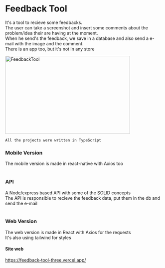 # Feedback Tool
 It's a tool to recieve some feedbacks. <br>
 The user can take a screenshot and insert some comments about the problem/idea their are having at the moment. <br>
 When he send's the feedback, we save in a database and also send a e-mail with the image and the comment. <br>
 There is an app too, but it's not in any store<br>
 
<img src="https://media.giphy.com/media/yhbUAopsLLsi8e4I2V/giphy.gif" width="400" height="250" alt="FeedbackTool" />


 `All the projects were written in TypeScript`

### Mobile Version
 The mobile version is made in react-native with Axios too <br><br>
 
### API
 A Node/express based API with some of the SOLID concepts <br>
 The API is responsible to recieve the feedback data, put them in the db and send the e-mail <br><br>

### Web Version 
 The web version is made in React with Axios for the requests <br>
 It's also using tailwind for styles

#### Site web
https://feedback-tool-three.vercel.app/
